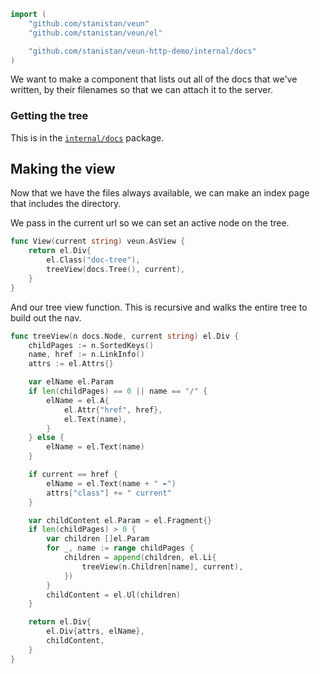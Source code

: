 ```go
import (
	"github.com/stanistan/veun"
	"github.com/stanistan/veun/el"

	"github.com/stanistan/veun-http-demo/internal/docs"
)
```

We want to make a component that lists out all of the docs
that we've written, by their filenames so that we can attach
it to the server.

### Getting the tree

This is in the [`internal/docs`](/docs/internal/docs/tree.md) package.

## Making the view

Now that we have the files always available, we can make an index page that includes
the directory.

We pass in the current url so we can set an active node on the tree.

```go
func View(current string) veun.AsView {
    return el.Div{
        el.Class("doc-tree"),
        treeView(docs.Tree(), current),
    }
}
```

And our tree view function. This is recursive and walks the
entire tree to build out the nav.

```go
func treeView(n docs.Node, current string) el.Div {
	childPages := n.SortedKeys()
	name, href := n.LinkInfo()
	attrs := el.Attrs{}

	var elName el.Param
	if len(childPages) == 0 || name == "/" {
		elName = el.A{
			el.Attr{"href", href},
			el.Text(name),
		}
	} else {
		elName = el.Text(name)
	}

	if current == href {
		elName = el.Text(name + " ↞")
		attrs["class"] += " current"
	}

	var childContent el.Param = el.Fragment{}
	if len(childPages) > 0 {
		var children []el.Param
		for _, name := range childPages {
			children = append(children, el.Li{
				treeView(n.Children[name], current),
			})
		}
		childContent = el.Ul(children)
	}

	return el.Div{
		el.Div{attrs, elName},
		childContent,
	}
}
```
